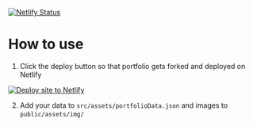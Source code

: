 [![Netlify Status](https://api.netlify.com/api/v1/badges/032b7081-39c5-478a-814c-a618d95aa6a3/deploy-status)](https://app.netlify.com/sites/happyport/deploys)

# How to use
1. Click the deploy button so that portfolio gets forked and deployed on Netlify

[![Deploy site to Netlify](https://www.netlify.com/img/deploy/button.svg)](https://app.netlify.com/start/deploy?repository=https://github.com/jasius/happyport#CI=false&NODE_ENV=production)

2. Add your data to `src/assets/portfolioData.json` and images to `public/assets/img/`
